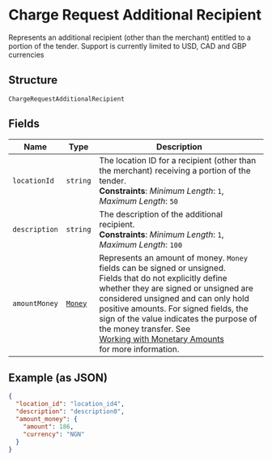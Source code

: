 
# Charge Request Additional Recipient

Represents an additional recipient (other than the merchant) entitled to a portion of the tender.
Support is currently limited to USD, CAD and GBP currencies

## Structure

`ChargeRequestAdditionalRecipient`

## Fields

| Name | Type | Description |
|  --- | --- | --- |
| `locationId` | `string` | The location ID for a recipient (other than the merchant) receiving a portion of the tender.<br>**Constraints**: *Minimum Length*: `1`, *Maximum Length*: `50` |
| `description` | `string` | The description of the additional recipient.<br>**Constraints**: *Minimum Length*: `1`, *Maximum Length*: `100` |
| `amountMoney` | [`Money`](/doc/models/money.md) | Represents an amount of money. `Money` fields can be signed or unsigned.<br>Fields that do not explicitly define whether they are signed or unsigned are<br>considered unsigned and can only hold positive amounts. For signed fields, the<br>sign of the value indicates the purpose of the money transfer. See<br>[Working with Monetary Amounts](https://developer.squareup.com/docs/build-basics/working-with-monetary-amounts)<br>for more information. |

## Example (as JSON)

```json
{
  "location_id": "location_id4",
  "description": "description0",
  "amount_money": {
    "amount": 186,
    "currency": "NGN"
  }
}
```

